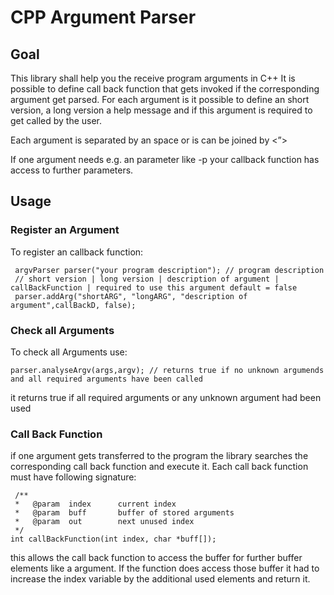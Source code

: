 # CPP Argument Parser
## Goal
This library shall help you the receive program arguments in C++
It is possible to define call back function that gets invoked if the corresponding argument get parsed.
For each argument is it possible to define an short version, a long version a help message and if this argument is required to get called by the user.

Each argument is separated by an space or is can be joined by  <”>

If one argument needs e.g. an parameter like -p <portNumber> your callback function has access to further parameters.

## Usage
	
### Register an Argument
To register an callback function:

     argvParser parser("your program description"); // program description
     // short version | long version | description of argument | callBackFunction | required to use this argument default = false
     parser.addArg("shortARG", "longARG", "description of argument",callBackD, false);


### Check all Arguments
To check all Arguments use:

    parser.analyseArgv(args,argv); // returns true if no unknown argumends and all required arguments have been called 

it returns true if all required arguments or any unknown argument had been used

### Call Back Function
if one argument gets transferred to the program the library searches the corresponding call back function and execute it. 
Each call back function must have following signature:

     /**
     *   @param  index  	current index
     *   @param  buff 		buffer of stored arguments
     *   @param  out    	next unused index
     */
    int callBackFunction(int index, char *buff[]);

this allows the call back function to access the buffer for further buffer elements like a argument. 
If the function does access those buffer it had to increase the index variable by the additional used elements and return it. 
